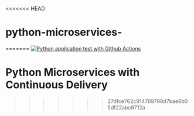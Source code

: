 <<<<<<< HEAD
# python-microservices-
=======
[![Python application test with Github Actions](https://github.com/priyankak17/python-microservices-/actions/workflows/devops.yml/badge.svg)](https://github.com/priyankak17/python-microservices-/actions/workflows/devops.yml)

# Python Microservices with Continuous Delivery


>>>>>>> 27dfce762c914769798d7bae8b05df22abc6712a
